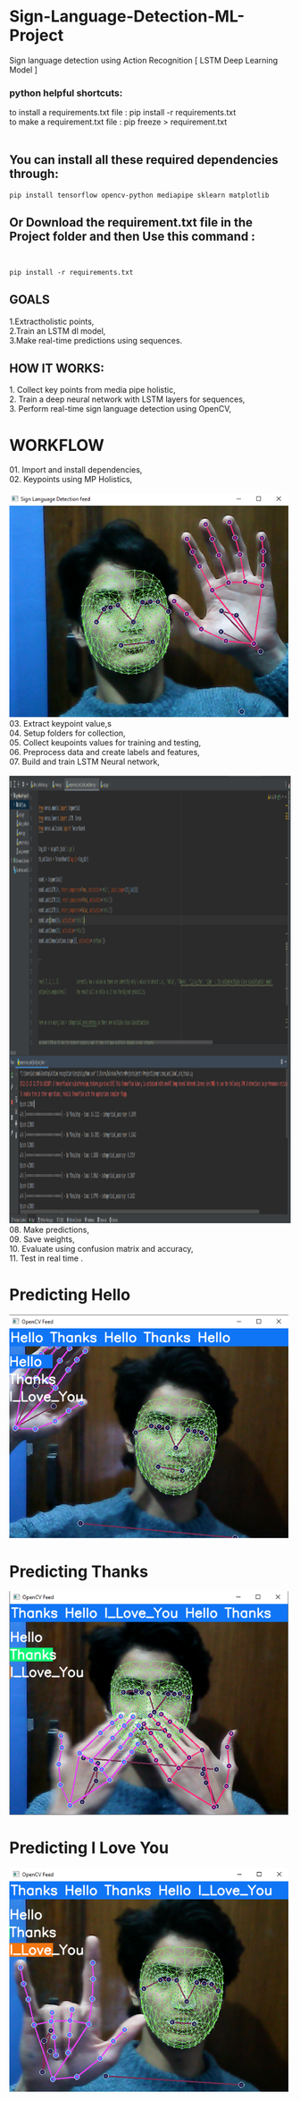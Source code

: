 <h1> Sign-Language-Detection-ML-Project</h1>
Sign language detection using Action Recognition [ LSTM Deep Learning Model ]

<h3>python helpful shortcuts:</h3>
to install a requirements.txt file : pip install -r requirements.txt <br>
to make a requirement.txt file : pip freeze > requirement.txt<br><br>

## You can install all these required dependencies through: 
    pip install tensorflow opencv-python mediapipe sklearn matplotlib        
## Or Download the requirement.txt file in the Project folder and then Use this command : <br><br>
    pip install -r requirements.txt 




<h2>GOALS</h2>
1.Extractholistic points,<br>
2.Train an LSTM dl model,<br>
3.Make real-time predictions using sequences.<br>

<h2>HOW IT WORKS:</h2>
1.	Collect key points from media pipe holistic, <br>
2.	Train a deep neural network with LSTM layers for sequences,<br>
3.	Perform real-time sign language detection using OpenCV,<br>

<h1>WORKFLOW</h1>
01.	Import and install dependencies,<br>
02.	Keypoints using MP Holistics,<br><br>
<img src="images/landmarkings.png" width="32" height="32" style="width:500px;height:400px" />
03.	Extract keypoint value,s<br>
04.	Setup folders for collection,<br>
05.	Collect keupoints values for training and testing,<br>
06.	Preprocess data and create labels and features,<br>
07.	Build and train LSTM Neural network,<br><br>
<img src="images/training.png" width="32" height="32" style="width:2000px;height:800px" />
08.	Make predictions,<br>
09.	Save weights,<br>
10.	Evaluate using confusion matrix and accuracy,<br>
11.	Test in real time .<br>

# Predicting Hello 
<img src="images/hello.png" width="32" height="32" style="width:500px;height:400px" />

# Predicting Thanks 
<img src="images/thanks.png" width="32" height="32" style="width:500px;height:400px" />

# Predicting I Love You
<img src="images/iloveyou.png" width="32" height="32" style="width:500px;height:400px" />




